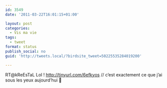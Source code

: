 ```yaml
---
id: 3549
date: '2011-03-22T16:01:15+01:00'

layout: post
categories:
  - Vis ma vie
tags:
  - tweet
format: status
publish_social: no
guid: 'http://tweets.local/?birdsite_tweet=50225535284019200'

---
```


RT@kReEsTaL Lol ! http://tinyurl.com/6efkyos // c’est exactement ce que j’ai sous les yeux aujourd’hui 🙂
